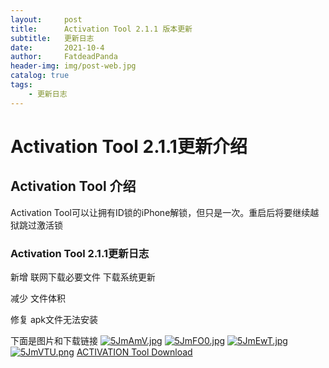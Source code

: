 ```yaml
---
layout:     post
title:      Activation Tool 2.1.1 版本更新
subtitle:   更新日志
date:       2021-10-4
author:     FatdeadPanda
header-img: img/post-web.jpg
catalog: true
tags:
    - 更新日志
---
```


# Activation Tool 2.1.1更新介绍

## Activation Tool 介绍

Activation Tool可以让拥有ID锁的iPhone解锁，但只是一次。重启后将要继续越狱跳过激活锁

### Activation Tool 2.1.1更新日志

新增    联网下载必要文件
        下载系统更新

减少    文件体积

修复    apk文件无法安装


下面是图片和下载链接
[![5JmAmV.jpg](https://z3.ax1x.com/2021/10/16/5JmAmV.jpg)](https://imgtu.com/i/5JmAmV)
[![5JmFO0.jpg](https://z3.ax1x.com/2021/10/16/5JmFO0.jpg)](https://imgtu.com/i/5JmFO0)
[![5JmEwT.jpg](https://z3.ax1x.com/2021/10/16/5JmEwT.jpg)](https://imgtu.com/i/5JmEwT)
[![5JmVTU.png](https://z3.ax1x.com/2021/10/16/5JmVTU.png)](https://www.bilibili.com/space/479519130)
[ ACTIVATION Tool Download](https://fatdeadpanda.coding.net/p/neoterm-mirror/d/activetion/git/raw/master/ActivetionTool.exe)
